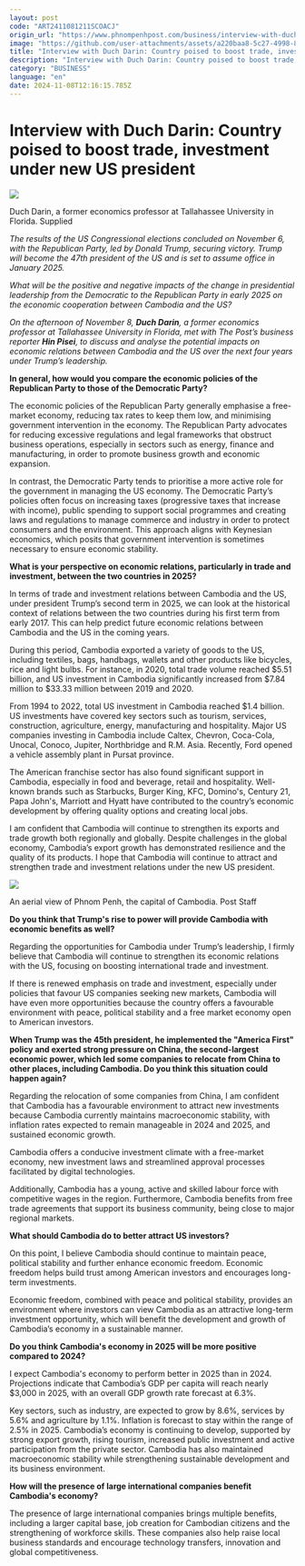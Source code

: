 ```yaml
---
layout: post
code: "ART2411081211SCOACJ"
origin_url: "https://www.phnompenhpost.com/business/interview-with-duch-darin-country-poised-to-boost-trade-investment-under-new-us-president"
image: "https://github.com/user-attachments/assets/a220baa8-5c27-4998-8799-0b88b31836f1"
title: "Interview with Duch Darin: Country poised to boost trade, investment under new US president"
description: "​​Interview with Duch Darin: Country poised to boost trade, investment under new US president​"
category: "BUSINESS"
language: "en"
date: 2024-11-08T12:16:15.785Z
---
```


# Interview with Duch Darin: Country poised to boost trade, investment under new US president

![](https://github.com/user-attachments/assets/3af3ff4d-d9ef-45b0-91f9-77bdcad553cf)

Duch Darin, a former economics professor at Tallahassee University in Florida. Supplied

_The results of the US Congressional elections concluded on November 6, with the Republican Party, led by Donald Trump, securing victory. Trump will become the 47th president of the US and is set to assume office in January 2025._

_What will be the positive and negative impacts of the change in presidential leadership from the Democratic to the Republican Party in early 2025 on the economic cooperation between Cambodia and the US?_

_On the afternoon of November 8, **Duch Darin**, a former economics professor at Tallahassee University in Florida, met with The Post’s business reporter **Hin Pisei**, to discuss and analyse the potential impacts on economic relations between Cambodia and the US over the next four years under Trump’s leadership._

**In general, how would you compare the economic policies of the Republican Party to those of the Democratic Party?**

The economic policies of the Republican Party generally emphasise a free-market economy, reducing tax rates to keep them low, and minimising government intervention in the economy. The Republican Party advocates for reducing excessive regulations and legal frameworks that obstruct business operations, especially in sectors such as energy, finance and manufacturing, in order to promote business growth and economic expansion.

In contrast, the Democratic Party tends to prioritise a more active role for the government in managing the US economy. The Democratic Party’s policies often focus on increasing taxes (progressive taxes that increase with income), public spending to support social programmes and creating laws and regulations to manage commerce and industry in order to protect consumers and the environment. This approach aligns with Keynesian economics, which posits that government intervention is sometimes necessary to ensure economic stability.

**What is your perspective on economic relations, particularly in trade and investment, between the two countries in 2025?**

In terms of trade and investment relations between Cambodia and the US, under president Trump’s second term in 2025, we can look at the historical context of relations between the two countries during his first term from early 2017. This can help predict future economic relations between Cambodia and the US in the coming years.

During this period, Cambodia exported a variety of goods to the US, including textiles, bags, handbags, wallets and other products like bicycles, rice and light bulbs. For instance, in 2020, total trade volume reached $5.51 billion, and US investment in Cambodia significantly increased from $7.84 million to $33.33 million between 2019 and 2020.

From 1994 to 2022, total US investment in Cambodia reached $1.4 billion. US investments have covered key sectors such as tourism, services, construction, agriculture, energy, manufacturing and hospitality. Major US companies investing in Cambodia include Caltex, Chevron, Coca-Cola, Unocal, Conoco, Jupiter, Northbridge and R.M. Asia. Recently, Ford opened a vehicle assembly plant in Pursat province.

The American franchise sector has also found significant support in Cambodia, especially in food and beverage, retail and hospitality. Well-known brands such as Starbucks, Burger King, KFC, Domino's, Century 21, Papa John's, Marriott and Hyatt have contributed to the country’s economic development by offering quality options and creating local jobs.

I am confident that Cambodia will continue to strengthen its exports and trade growth both regionally and globally. Despite challenges in the global economy, Cambodia’s export growth has demonstrated resilience and the quality of its products. I hope that Cambodia will continue to attract and strengthen trade and investment relations under the new US president.

![](https://github.com/user-attachments/assets/2b1ef22e-6148-475a-b932-f4a5b4bce196)

An aerial view of Phnom Penh, the capital of Cambodia. Post Staff

**Do you think that Trump's rise to power will provide Cambodia with economic benefits as well?**

Regarding the opportunities for Cambodia under Trump’s leadership, I firmly believe that Cambodia will continue to strengthen its economic relations with the US, focusing on boosting international trade and investment. 

If there is renewed emphasis on trade and investment, especially under policies that favour US companies seeking new markets, Cambodia will have even more opportunities because the country offers a favourable environment with peace, political stability and a free market economy open to American investors.

**When Trump was the 45th president, he implemented the "America First" policy and exerted strong pressure on China, the second-largest economic power, which led some companies to relocate from China to other places, including Cambodia. Do you think this situation could happen again?**

Regarding the relocation of some companies from China, I am confident that Cambodia has a favourable environment to attract new investments because Cambodia currently maintains macroeconomic stability, with inflation rates expected to remain manageable in 2024 and 2025, and sustained economic growth. 

Cambodia offers a conducive investment climate with a free-market economy, new investment laws and streamlined approval processes facilitated by digital technologies. 

Additionally, Cambodia has a young, active and skilled labour force with competitive wages in the region. Furthermore, Cambodia benefits from free trade agreements that support its business community, being close to major regional markets.

**What should Cambodia do to better attract US investors?**

On this point, I believe Cambodia should continue to maintain peace, political stability and further enhance economic freedom. Economic freedom helps build trust among American investors and encourages long-term investments. 

Economic freedom, combined with peace and political stability, provides an environment where investors can view Cambodia as an attractive long-term investment opportunity, which will benefit the development and growth of Cambodia’s economy in a sustainable manner.

**Do you think Cambodia's economy in 2025 will be more positive compared to 2024?**

I expect Cambodia's economy to perform better in 2025 than in 2024. Projections indicate that Cambodia’s GDP per capita will reach nearly $3,000 in 2025, with an overall GDP growth rate forecast at 6.3%. 

Key sectors, such as industry, are expected to grow by 8.6%, services by 5.6% and agriculture by 1.1%. Inflation is forecast to stay within the range of 2.5% in 2025. Cambodia’s economy is continuing to develop, supported by strong export growth, rising tourism, increased public investment and active participation from the private sector. Cambodia has also maintained macroeconomic stability while strengthening sustainable development and its business environment.

**How will the presence of large international companies benefit Cambodia's economy?**

The presence of large international companies brings multiple benefits, including a larger capital base, job creation for Cambodian citizens and the strengthening of workforce skills. These companies also help raise local business standards and encourage technology transfers, innovation and global competitiveness.